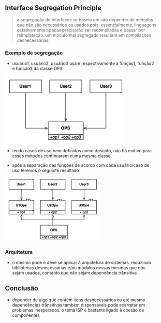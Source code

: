 ## Interface Segregation Principle
> a segregação de interfaces se baseia em não depender de métodos que não são
necessários ou usados pois, essencialmente, linguagens estativamente tipadas
precisarão ser recompiladas e passar por reimplatação. um módulo mal segregado
resultará em compilações desnecessárias.

### Exemplo de segregação
  - usuário1, usuário2, usuário3 usam respectivamente a função1, função2 e
  função3 da classe OPS

![figure 10.1 page 84](./ISP_figure_10_1.png)

  - tendo casos de uso bem definidos como descrito, não há motivo para esses
  métodos continuarem numa mesma classe

  - após a separação das funções de acordo com cada usuário/caso de uso teremos
  o seguinte resultado

![figure 10.2 page 85](./ISP_figure_10_2.png)

### Arquitetura
  - o mesmo pode e deve se aplicar à arquitetura de sistemas. reduzindo
  bibliotecas desnecessárias e/ou módulos nessas mesmas que não sejam usados,
  contanto que não sejam dependência trânsitiva

## Conclusão
  - depender de algo que contém itens desnecessários ou até mesmo dependências
  trânsitivas também dispensáveis pode acarretar em problemas inesperados. o
  tema ISP é bastante ligado à coesão de componentes

